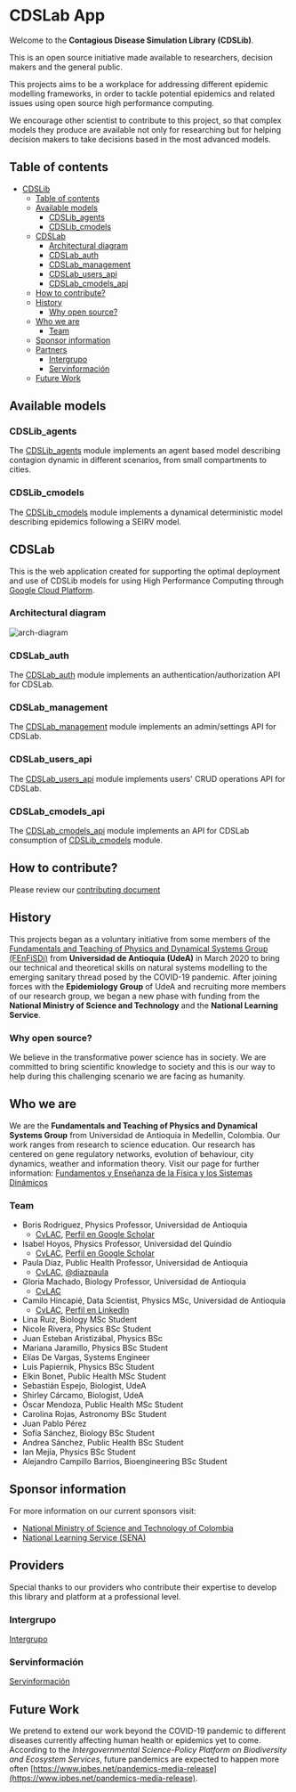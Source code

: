 # CDSLab App

Welcome to the **Contagious Disease Simulation Library (CDSLib)**.

This is an open source initiative made available to researchers, decision
makers and the general public.

This projects aims to be a workplace for addressing different epidemic
modelling frameworks, in order to tackle potential epidemics and related issues
using open source high performance computing.

We encourage other scientist to contribute to this project, so that complex
models they produce are available not only for researching but for helping
decision makers to take decisions based in the most advanced models.

## Table of contents

- [CDSLib](#cdslib)
  - [Table of contents](#table-of-contents)
  - [Available models](#available-models)
    - [CDSLib_agents](#cdslib_agents)
    - [CDSLib_cmodels](#cdslib_cmodels)
  - [CDSLab](#cdslab)
    - [Architectural diagram](#architectural-diagram)
    - [CDSLab_auth](#cdslab_auth)
    - [CDSLab_management](#cdslab_management)
    - [CDSLab_users_api](#cdslab_users_api)
    - [CDSLab_cmodels_api](#cdslab_cmodels_api)
  - [How to contribute?](#how-to-contribute)
  - [History](#history)
    - [Why open source?](#why-open-source)
  - [Who we are](#who-we-are)
    - [Team](#team)
  - [Sponsor information](#sponsor-information)
  - [Partners](#partners)
    - [Intergrupo](#intergrupo)
    - [Servinformación](#servinformación)
  - [Future Work](#future-work)

## Available models

### CDSLib_agents

The [CDSLib_agents](https://github.com/fenfisdi/cdslib_agents) module
implements an agent based model describing contagion dynamic in different
scenarios, from small compartments to cities.

### CDSLib_cmodels

The [CDSLib_cmodels](https://github.com/fenfisdi/cdslib_cmodels) module
implements a dynamical deterministic model describing epidemics following
a SEIRV model.

## CDSLab

This is the web application created for supporting the optimal deployment
and use of CDSLib models for using High Performance Computing through
[Google Cloud Platform](https://cloud.google.com/).

### Architectural diagram

![arch-diagram](./assets/ArchitecturalDiagram-CDSLab-CDSLib.png "Architectural diagram for CDSLab + CDSLib")

### CDSLab_auth

The [CDSLab_auth](https://github.com/fenfisdi/cdslab_auth) module
implements an authentication/authorization API for CDSLab.

### CDSLab_management

The [CDSLab_management](https://github.com/fenfisdi/cdslab_management) module
implements an admin/settings API for CDSLab.

### CDSLab_users_api

The [CDSLab_users_api](https://github.com/fenfisdi/cdslab_users_api) module
implements users' CRUD operations API for CDSLab.

### CDSLab_cmodels_api

The [CDSLab_cmodels_api](https://github.com/fenfisdi/cdslab_cmodels_api) module
implements an API for CDSLab consumption of
[CDSLib_cmodels](https://github.com/fenfisdi/cdslib_cmodels) module.

## How to contribute?

Please review our [contributing document](./contributing.md)

## History

This projects began as a voluntary initiative from some members of the
[Fundamentals and Teaching of Physics and Dynamical Systems Group (FEnFiSDi)](https://fenfisdi.weebly.com)
from **Universidad de Antioquia (UdeA)** in March 2020 to bring our technical and
theoretical skills on natural systems modelling to the emerging sanitary thread
posed by the COVID-19 pandemic. After joining forces with the
**Epidemiology Group** of UdeA and recruiting more members of our research
group, we began a new phase with funding from the
**National Ministry of Science and Technology** and the
**National Learning Service**.

### Why open source?

We believe in the transformative power science has in society.
We are committed to bring scientific knowledge to society and this is our
way to help during this challenging scenario we are facing as humanity.

## Who we are

We are the **Fundamentals and Teaching of Physics and Dynamical Systems Group**
from Universidad de Antioquia in Medellin, Colombia. Our work ranges from
research to science education. Our research has centered on gene regulatory
networks, evolution of behaviour, city dynamics, weather and information theory.
Visit our page for further information:
[Fundamentos y Enseñanza de la Física y los Sistemas Dinámicos](https://fenfisdi.weebly.com)

### Team

- Boris Rodriguez, Physics Professor, Universidad de Antioquia
  - [CvLAC](http://scienti.colciencias.gov.co:8081/cvlac/visualizador/generarCurriculoCv.do?cod_rh=0000057681), [Perfil en Google Scholar](https://scholar.google.com/citations?user=swUKsPkAAAAJ&hl=es)
- Isabel Hoyos, Physics Professor, Universidad del Quindío
  - [CvLAC](https://scienti.minciencias.gov.co/cvlac/visualizador/generarCurriculoCv.do?cod_rh=0000236594), [Perfil en Google Scholar](https://scholar.google.com/citations?user=YzeNe7EAAAAJ&hl=es)
- Paula Díaz, Public Health Professor, Universidad de Antioquia
  - [CvLAC](https://scienti.minciencias.gov.co/cvlac/visualizador/generarCurriculoCv.do?cod_rh=0000168785), [@diazpaula](https://twitter.com/diazpaula)
- Gloria Machado, Biology Professor, Universidad de Antioquia
  - [CvLAC](https://scienti.minciencias.gov.co/cvlac/visualizador/generarCurriculoCv.do?cod_rh=0000028061)
- Camilo Hincapié, Data Scientist, Physics MSc, Universidad de Antioquia
  - [CvLAC](https://scienti.minciencias.gov.co/cvlac/visualizador/generarCurriculoCv.do?cod_rh=0001494583), [Perfil en LinkedIn](https://www.linkedin.com/in/camilo-hincapie-gutierrez/)
- Lina Ruiz, Biology MSc Student
- Nicole Rivera, Physics BSc Student
- Juan Esteban Aristizábal, Physics BSc
- Mariana  Jaramillo, Physics BSc Student
- Elías De Vargas, Systems Engineer
- Luis Papiernik, Physics BSc Student
- Elkin Bonet, Public Health MSc Student
- Sebastián Espejo, Biologist, UdeA
- Shirley Cárcamo, Biologist, UdeA
- Óscar Mendoza, Public Health MSc Student
- Carolina Rojas, Astronomy BSc Student
- Juan Pablo Pérez
- Sofía Sánchez, Biology BSc Student
- Andrea Sánchez, Public Health BSc Student
- Ian Mejía, Physics BSc Student
- Alejandro Campillo Barrios, Bioengineering BSc Student

## Sponsor information

For more information on our current sponsors visit:

- [National Ministry of Science and Technology of Colombia](https://minciencias.gov.co/)
- [National Learning Service (SENA)](https://www.sena.edu.co)

## Providers

Special thanks to our providers who contribute their expertise to develop this
library and platform at a professional level.

### Intergrupo

[Intergrupo](https://intergrupo.com/)

### Servinformación

[Servinformación](https://servinformacion.com)

## Future Work

We pretend to extend our work beyond the COVID-19 pandemic to different
diseases currently affecting human health or epidemics yet to come.
According to the
*Intergovernmental Science-Policy Platform on Biodiversity and Ecosystem Services*,
future pandemics are expected to happen more often
[https://www.ipbes.net/pandemics-media-release](https://www.ipbes.net/pandemics-media-release).
